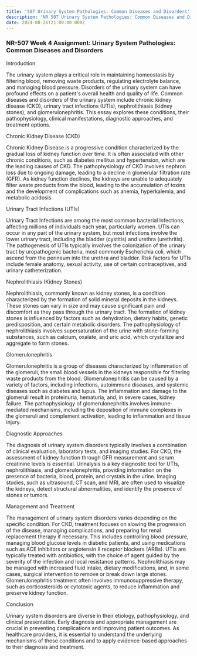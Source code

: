 ```yaml
---
title: '507 Urinary System Pathologies: Common Diseases and Disorders'
description: 'NR 507 Urinary System Pathologies: Common Diseases and Disorders'
date: 2024-08-26T21:00:00.000Z
---
```


### NR-507 Week 4 Assignment: Urinary System Pathologies: Common Diseases and Disorders

Introduction

The urinary system plays a critical role in maintaining homeostasis by filtering blood, removing waste products, regulating electrolyte balance, and managing blood pressure. Disorders of the urinary system can have profound effects on a patient's overall health and quality of life. Common diseases and disorders of the urinary system include chronic kidney disease (CKD), urinary tract infections (UTIs), nephrolithiasis (kidney stones), and glomerulonephritis. This essay explores these conditions, their pathophysiology, clinical manifestations, diagnostic approaches, and treatment options.

Chronic Kidney Disease (CKD)

Chronic Kidney Disease is a progressive condition characterized by the gradual loss of kidney function over time. It is often associated with other chronic conditions, such as diabetes mellitus and hypertension, which are the leading causes of CKD. The pathophysiology of CKD involves nephron loss due to ongoing damage, leading to a decline in glomerular filtration rate (GFR). As kidney function declines, the kidneys are unable to adequately filter waste products from the blood, leading to the accumulation of toxins and the development of complications such as anemia, hyperkalemia, and metabolic acidosis.

Urinary Tract Infections (UTIs)

Urinary Tract Infections are among the most common bacterial infections, affecting millions of individuals each year, particularly women. UTIs can occur in any part of the urinary system, but most infections involve the lower urinary tract, including the bladder (cystitis) and urethra (urethritis). The pathogenesis of UTIs typically involves the colonization of the urinary tract by uropathogenic bacteria, most commonly Escherichia coli, which ascend from the perineum into the urethra and bladder. Risk factors for UTIs include female anatomy, sexual activity, use of certain contraceptives, and urinary catheterization.

Nephrolithiasis (Kidney Stones)

Nephrolithiasis, commonly known as kidney stones, is a condition characterized by the formation of solid mineral deposits in the kidneys. These stones can vary in size and may cause significant pain and discomfort as they pass through the urinary tract. The formation of kidney stones is influenced by factors such as dehydration, dietary habits, genetic predisposition, and certain metabolic disorders. The pathophysiology of nephrolithiasis involves supersaturation of the urine with stone-forming substances, such as calcium, oxalate, and uric acid, which crystallize and aggregate to form stones.

Glomerulonephritis

Glomerulonephritis is a group of diseases characterized by inflammation of the glomeruli, the small blood vessels in the kidneys responsible for filtering waste products from the blood. Glomerulonephritis can be caused by a variety of factors, including infections, autoimmune diseases, and systemic diseases such as diabetes and lupus. The inflammation and damage to the glomeruli result in proteinuria, hematuria, and, in severe cases, kidney failure. The pathophysiology of glomerulonephritis involves immune-mediated mechanisms, including the deposition of immune complexes in the glomeruli and complement activation, leading to inflammation and tissue injury.

Diagnostic Approaches

The diagnosis of urinary system disorders typically involves a combination of clinical evaluation, laboratory tests, and imaging studies. For CKD, the assessment of kidney function through GFR measurement and serum creatinine levels is essential. Urinalysis is a key diagnostic tool for UTIs, nephrolithiasis, and glomerulonephritis, providing information on the presence of bacteria, blood, protein, and crystals in the urine. Imaging studies, such as ultrasound, CT scan, and MRI, are often used to visualize the kidneys, detect structural abnormalities, and identify the presence of stones or tumors.

Management and Treatment

The management of urinary system disorders varies depending on the specific condition. For CKD, treatment focuses on slowing the progression of the disease, managing complications, and preparing for renal replacement therapy if necessary. This includes controlling blood pressure, managing blood glucose levels in diabetic patients, and using medications such as ACE inhibitors or angiotensin II receptor blockers (ARBs). UTIs are typically treated with antibiotics, with the choice of agent guided by the severity of the infection and local resistance patterns. Nephrolithiasis may be managed with increased fluid intake, dietary modifications, and, in some cases, surgical intervention to remove or break down large stones. Glomerulonephritis treatment often involves immunosuppressive therapy, such as corticosteroids or cytotoxic agents, to reduce inflammation and preserve kidney function.

Conclusion

Urinary system disorders are diverse in their etiology, pathophysiology, and clinical presentation. Early diagnosis and appropriate management are crucial in preventing complications and improving patient outcomes. As healthcare providers, it is essential to understand the underlying mechanisms of these conditions and to apply evidence-based approaches to their diagnosis and treatment.
